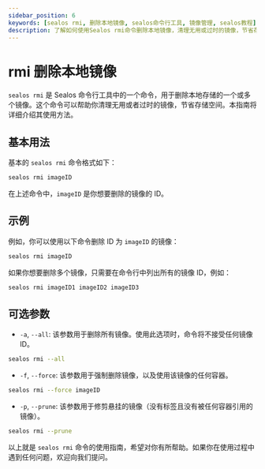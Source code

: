 ```yaml
---
sidebar_position: 6
keywords: [sealos rmi, 删除本地镜像, sealos命令行工具, 镜像管理, sealos教程]
description: 了解如何使用Sealos rmi命令删除本地镜像，清理无用或过时的镜像，节省存储空间。阅读详细指南获取更多信息。
---
```


# rmi 删除本地镜像

`sealos rmi` 是 Sealos 命令行工具中的一个命令，用于删除本地存储的一个或多个镜像。这个命令可以帮助你清理无用或者过时的镜像，节省存储空间。本指南将详细介绍其使用方法。

## 基本用法

基本的 `sealos rmi` 命令格式如下：

```bash
sealos rmi imageID
```

在上述命令中，`imageID` 是你想要删除的镜像的 ID。

## 示例

例如，你可以使用以下命令删除 ID 为 `imageID` 的镜像：

```bash
sealos rmi imageID
```

如果你想要删除多个镜像，只需要在命令行中列出所有的镜像 ID，例如：

```bash
sealos rmi imageID1 imageID2 imageID3
```

## 可选参数

- `-a`, `--all`: 该参数用于删除所有镜像。使用此选项时，命令将不接受任何镜像 ID。

```bash
sealos rmi --all
```

- `-f`, `--force`: 该参数用于强制删除镜像，以及使用该镜像的任何容器。

```bash
sealos rmi --force imageID
```

- `-p`, `--prune`: 该参数用于修剪悬挂的镜像（没有标签且没有被任何容器引用的镜像）。

```bash
sealos rmi --prune
```

以上就是 `sealos rmi` 命令的使用指南，希望对你有所帮助。如果你在使用过程中遇到任何问题，欢迎向我们提问。
